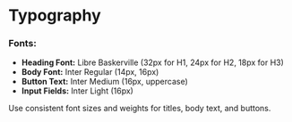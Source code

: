 # Typography

### Fonts:

- **Heading Font:** Libre Baskerville (32px for H1, 24px for H2, 18px for H3)
- **Body Font:** Inter Regular (14px, 16px)
- **Button Text:** Inter Medium (16px, uppercase)
- **Input Fields:** Inter Light (16px)

Use consistent font sizes and weights for titles, body text, and buttons.
